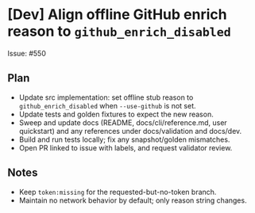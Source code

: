 # [Dev] Align offline GitHub enrich reason to `github_enrich_disabled`

Issue: #550

## Plan

- Update src implementation: set offline stub reason to `github_enrich_disabled` when `--use-github` is not set.
- Update tests and golden fixtures to expect the new reason.
- Sweep and update docs (README, docs/cli/reference.md, user quickstart) and any references under docs/validation and docs/dev.
- Build and run tests locally; fix any snapshot/golden mismatches.
- Open PR linked to issue with labels, and request validator review.

## Notes

- Keep `token:missing` for the requested-but-no-token branch.
- Maintain no network behavior by default; only reason string changes.
